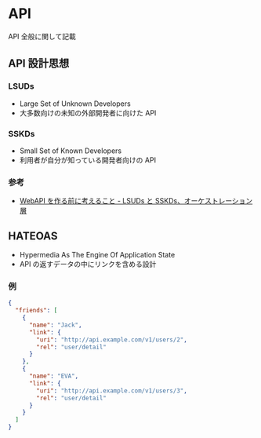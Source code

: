 # API

API 全般に関して記載

## API 設計思想

### LSUDs

- Large Set of Unknown Developers
- 大多数向けの未知の外部開発者に向けた API

### SSKDs

- Small Set of Known Developers
- 利用者が自分が知っている開発者向けの API

### 参考

- [WebAPI を作る前に考えること - LSUDs と SSKDs、オーケストレーション層](https://qiita.com/peka2/items/273be01065a921833878)

## HATEOAS

- Hypermedia As The Engine Of Application State
- API の返すデータの中にリンクを含める設計

### 例

```json
{
  "friends": [
    {
      "name": "Jack",
      "link": {
        "uri": "http://api.example.com/v1/users/2",
        "rel": "user/detail"
      }
    },
    {
      "name": "EVA",
      "link": {
        "uri": "http://api.example.com/v1/users/3",
        "rel": "user/detail"
      }
    }
  ]
}
```
